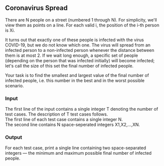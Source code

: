 ## Coronavirus Spread

There are N people on a street (numbered 1 through N). For simplicity, we'll view them as points on a line. For each valid i, the position of the i-th person is Xi.

It turns out that exactly one of these people is infected with the virus COVID-19, but we do not know which one. The virus will spread from an infected person to a non-infected person whenever the distance between them is at most 2. If we wait long enough, a specific set of people (depending on the person that was infected initially) will become infected; let's call the size of this set the final number of infected people.

Your task is to find the smallest and largest value of the final number of infected people, i.e. this number in the best and in the worst possible scenario.

### Input
The first line of the input contains a single integer T denoting the number of test cases. The description of T test cases follows.\
The first line of each test case contains a single integer N.\
The second line contains N space-seperated integers X1,X2,…,XN.

### Output
For each test case, print a single line containing two space-separated integers ― the minimum and maximum possible final number of infected people.

 
